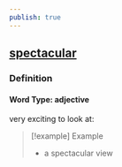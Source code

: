 ```yaml
---
publish: true
---
```


## [spectacular](https://dictionary.cambridge.org/dictionary/english/spectacular)

### Definition
#### Word Type: adjective
very exciting to look at:

>[!example] Example
> - a spectacular view
